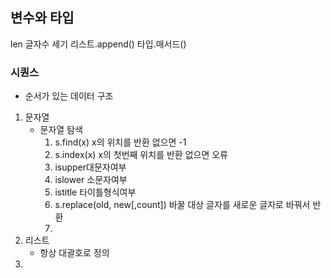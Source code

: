 ##  변수와 타입
 len 글자수 세기
 리스트.append()
 타입.매서드()

###  시퀀스
- 순서가 있는 데이터 구조
1. 문자열
   - 문자열 탐색
     1. s.find(x) x의 위치를 반환 없으면 -1
     2. s.index(x) x의 첫번째 위치를 반환 없으면 오류
     3. isupper대문자여부
     4. islower 소문자여부
     5. istitle 타이틀형식여부
     6. s.replace(old, new[,count]) 바꿀 대상 글자를 새로운 글자로 바꿔서 반환
     7. 
2. 리스트
   - 항상 대괄호로 정의
3. 